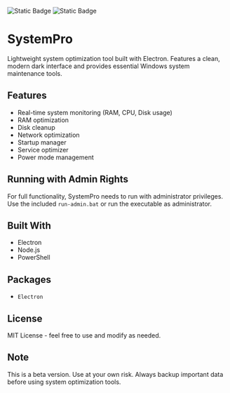 ![Static Badge](https://img.shields.io/badge/NodeJS-yellow?style=for-the-badge) ![Static Badge](https://img.shields.io/badge/Electron-%233bb4ff?style=for-the-badge)


# SystemPro
Lightweight system optimization tool built with Electron. Features a clean, modern dark interface and provides essential Windows system maintenance tools.

## Features
- Real-time system monitoring (RAM, CPU, Disk usage)
- RAM optimization
- Disk cleanup
- Network optimization
- Startup manager
- Service optimizer
- Power mode management

## Running with Admin Rights
For full functionality, SystemPro needs to run with administrator privileges. Use the included `run-admin.bat` or run the executable as administrator.

## Built With
- Electron
- Node.js
- PowerShell

## Packages
- `Electron`
  
## License
MIT License - feel free to use and modify as needed.

## Note
This is a beta version. Use at your own risk. Always backup important data before using system optimization tools.
